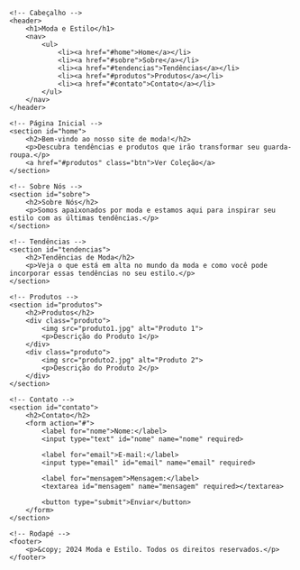 <!DOCTYPE html>
<html lang="pt-BR">
<head>
    <meta charset="UTF-8">
    <meta name="viewport" content="width=device-width, initial-scale=1.0">
    <title>Site de Moda</title>
    <link rel="stylesheet" href="styles.css">
</head>
<body>

    <!-- Cabeçalho -->
    <header>
        <h1>Moda e Estilo</h1>
        <nav>
            <ul>
                <li><a href="#home">Home</a></li>
                <li><a href="#sobre">Sobre</a></li>
                <li><a href="#tendencias">Tendências</a></li>
                <li><a href="#produtos">Produtos</a></li>
                <li><a href="#contato">Contato</a></li>
            </ul>
        </nav>
    </header>

    <!-- Página Inicial -->
    <section id="home">
        <h2>Bem-vindo ao nosso site de moda!</h2>
        <p>Descubra tendências e produtos que irão transformar seu guarda-roupa.</p>
        <a href="#produtos" class="btn">Ver Coleção</a>
    </section>

    <!-- Sobre Nós -->
    <section id="sobre">
        <h2>Sobre Nós</h2>
        <p>Somos apaixonados por moda e estamos aqui para inspirar seu estilo com as últimas tendências.</p>
    </section>

    <!-- Tendências -->
    <section id="tendencias">
        <h2>Tendências de Moda</h2>
        <p>Veja o que está em alta no mundo da moda e como você pode incorporar essas tendências no seu estilo.</p>
    </section>

    <!-- Produtos -->
    <section id="produtos">
        <h2>Produtos</h2>
        <div class="produto">
            <img src="produto1.jpg" alt="Produto 1">
            <p>Descrição do Produto 1</p>
        </div>
        <div class="produto">
            <img src="produto2.jpg" alt="Produto 2">
            <p>Descrição do Produto 2</p>
        </div>
    </section>

    <!-- Contato -->
    <section id="contato">
        <h2>Contato</h2>
        <form action="#">
            <label for="nome">Nome:</label>
            <input type="text" id="nome" name="nome" required>

            <label for="email">E-mail:</label>
            <input type="email" id="email" name="email" required>

            <label for="mensagem">Mensagem:</label>
            <textarea id="mensagem" name="mensagem" required></textarea>

            <button type="submit">Enviar</button>
        </form>
    </section>

    <!-- Rodapé -->
    <footer>
        <p>&copy; 2024 Moda e Estilo. Todos os direitos reservados.</p>
    </footer>

</body>
</html>
